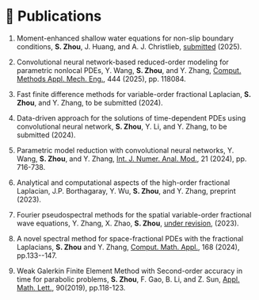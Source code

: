 
# 📝 Publications
1. Moment-enhanced shallow water equations for non-slip boundary conditions, **S. Zhou**, J. Huang, and A. J. Christlieb, [submitted](https://arxiv.org/abs/2506.14785) (2025).

2. Convolutional neural network-based reduced-order modeling for parametric nonlocal PDEs, Y. Wang, **S. Zhou**, and Y. Zhang, [Comput. Methods Appl. Mech. Eng.](https://www.sciencedirect.com/science/article/pii/S0045782525003561), 444 (2025), pp. 118084.

3. Fast finite difference methods for variable-order fractional Laplacian, **S. Zhou**, and Y. Zhang, to be submitted (2024).

4. Data-driven approach for the solutions of time-dependent PDEs using convolutional neural network, **S. Zhou**, Y. Li, and Y. Zhang, to be submitted (2024).

5. Parametric model reduction with convolutional neural networks, Y. Wang, **S. Zhou**, and Y. Zhang, [Int. J. Numer. Anal. Mod.](https://www.math.ualberta.ca/ijnam/Volume-21-2024/No-5-24/2024-05-06.pdf), 21 (2024), pp. 716-738.

6. Analytical and computational aspects of the high-order fractional Laplacian, J.P. Borthagaray, Y. Wu, **S. Zhou**, and Y. Zhang, preprint (2023).

7. Fourier pseudospectral methods for the spatial variable-order fractional wave equations, Y. Zhang, X. Zhao, **S. Zhou**, [under revision](https://arxiv.org/abs/2311.13049), (2023).

8. A novel spectral method for space-fractional PDEs with the fractional Laplacians, **S. Zhou** and Y. Zhang, [Comput. Math. Appl.](https://www.sciencedirect.com/science/article/pii/S0898122124002621), 168 (2024), pp.133--147.

9.  Weak Galerkin Finite Element Method with Second-order accuracy in time for parabolic problems, **S. Zhou**, F. Gao, B. Li, and Z. Sun, [Appl. Math. Lett.](https://www.sciencedirect.com/science/article/pii/S089396591830363X), 90(2019), pp.118-123.
